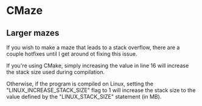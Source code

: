 # CMaze

## Larger mazes
If you wish to make a maze that leads to a stack overflow, there are a couple hotfixes until I get around ot fixing this issue.

If you're using CMake, simply increasing the value in line 16 will increase the stack size used during compilation.

Otherwise, if the program is compiled on Linux, setting the "LINUX_INCREASE_STACK_SIZE" flag to 1 will increase the stack size to the value defined by the "LINUX_STACK_SIZE" statement (in MB).
